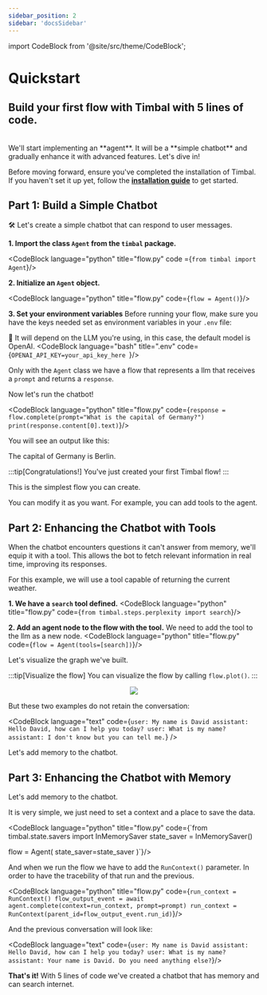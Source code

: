 ```yaml
---
sidebar_position: 2
sidebar: 'docsSidebar'
---
```

import CodeBlock from '@site/src/theme/CodeBlock';

# Quickstart

<h2 className="subtitle" style={{marginTop: '-17px', fontSize: '1.2rem', fontWeight: 'normal'}}>
Build your first flow with Timbal with 5 lines of code.
</h2>
<br />
We'll start implementing an **agent**. It will be a **simple chatbot** and gradually enhance it with advanced features. Let's dive in!

Before moving forward, ensure you've completed the installation of Timbal. If you haven't set it up yet, follow the **[installation guide](/getting-started/installation)** to get started.

## Part 1: Build a Simple Chatbot

🛠 Let's create a simple chatbot that can respond to user messages.

**1. Import the class `Agent` from the `timbal` package.**

<CodeBlock language="python" title="flow.py" code ={`from timbal import Agent`}/>

**2. Initialize an `Agent` object.**

<CodeBlock language="python" title="flow.py" code={`flow = Agent()`}/>

**3. Set your environment variables**
Before running your flow, make sure you have the keys needed set as environment variables in your `.env` file:

👀 It will depend on the LLM you're using, in this case, the default model is OpenAI.
<CodeBlock language="bash" title=".env" code={`OPENAI_API_KEY=your_api_key_here `}/>

Only with the `Agent` class we have a flow that represents a llm that receives a `prompt` and returns a `response`.

Now let's run the chatbot!

<CodeBlock language="python" title="flow.py"
code={`response = flow.complete(prompt="What is the capital of Germany?")
print(response.content[0].text)`}/>


You will see an output like this:


The capital of Germany is Berlin.


:::tip[Congratulations!]
You've just created your first Timbal flow!
:::

This is the simplest flow you can create.

You can modify it as you want. For example, you can add tools to the agent.

## Part 2: Enhancing the Chatbot with Tools

When the chatbot encounters questions it can't answer from memory, we'll equip it with a tool. This allows the bot to fetch relevant information in real time, improving its responses.

For this example, we will use a tool capable of returning the current weather.

**1. We have a `search` tool defined.**
<CodeBlock language="python" title="flow.py"
code={`from timbal.steps.perplexity import search`}/>

**2. Add an agent node to the flow with the tool.**
We need to add the tool to the llm as a new node.
<CodeBlock language="python" title="flow.py"
code={`flow = Agent(tools=[search])`}/>

Let's visualize the graph we've built.

:::tip[Visualize the flow]
You can visualize the flow by calling `flow.plot()`.
:::

<div align="center">
<img src="/timbal/img/dag_tools.png" style={{ width: '50%'}}/>
</div>


But these two examples do not retain the conversation:


<CodeBlock language="text" code={`user: My name is David
assistant: Hello David, how can I help you today?
user: What is my name?
assistant: I don't know but you can tell me.`} />


Let's add memory to the chatbot.

## Part 3: Enhancing the Chatbot with Memory

Let's add memory to the chatbot.

It is very simple, we just need to set a context and a place to save the data.

<CodeBlock language="python" title="flow.py"
code={`from timbal.state.savers import InMemorySaver
state_saver = InMemorySaver()

flow = Agent(
    state_saver=state_saver
)`}/>

And when we run the flow we have to add the `RunContext()` parameter. In order to have the tracebility of that run and the previous.

<CodeBlock language="python" title="flow.py"
code={`run_context = RunContext()
flow_output_event = await agent.complete(context=run_context, prompt=prompt)
run_context = RunContext(parent_id=flow_output_event.run_id)`}/>

And the previous conversation will look like:


<CodeBlock language="text" code={`user: My name is David
assistant: Hello David, how can I help you today?
user: What is my name?
assistant: Your name is David. Do you need anything else?`}/>


**That's it!** With 5 lines of code we've created a chatbot that has memory and can search internet.